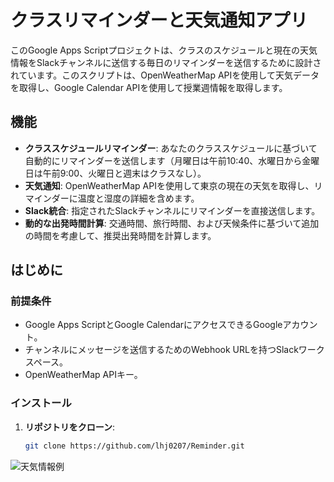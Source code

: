 # クラスリマインダーと天気通知アプリ

このGoogle Apps Scriptプロジェクトは、クラスのスケジュールと現在の天気情報をSlackチャンネルに送信する毎日のリマインダーを送信するために設計されています。このスクリプトは、OpenWeatherMap APIを使用して天気データを取得し、Google Calendar APIを使用して授業週情報を取得します。

## 機能

- **クラススケジュールリマインダー**: あなたのクラススケジュールに基づいて自動的にリマインダーを送信します（月曜日は午前10:40、水曜日から金曜日は午前9:00、火曜日と週末はクラスなし）。
- **天気通知**: OpenWeatherMap APIを使用して東京の現在の天気を取得し、リマインダーに温度と湿度の詳細を含めます。
- **Slack統合**: 指定されたSlackチャンネルにリマインダーを直接送信します。
- **動的な出発時間計算**: 交通時間、旅行時間、および天候条件に基づいて追加の時間を考慮して、推奨出発時間を計算します。

## はじめに

### 前提条件

- Google Apps ScriptとGoogle CalendarにアクセスできるGoogleアカウント。
- チャンネルにメッセージを送信するためのWebhook URLを持つSlackワークスペース。
- OpenWeatherMap APIキー。

### インストール

1. **リポジトリをクローン**:
   ```bash
   git clone https://github.com/lhj0207/Reminder.git

![天気情報例]()
